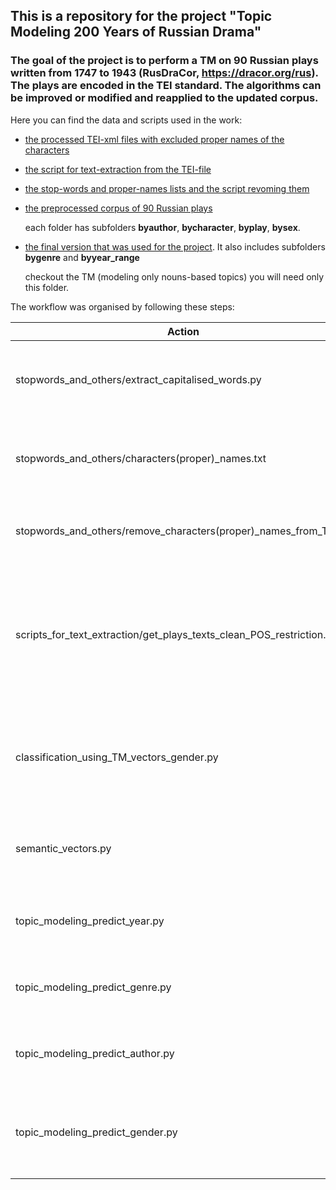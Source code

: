 ## This is a repository for the project "Topic Modeling 200 Years of Russian Drama"

### The goal of the project is to perform a TM on 90 Russian plays written from 1747 to 1943 (RusDraCor, https://dracor.org/rus). The plays are encoded in the TEI standard. The algorithms can be improved or modified and reapplied to the updated corpus.

Here you can find the data and scripts used in the work:

* [the processed TEI-xml files with excluded proper names of the characters](https://github.com/IraPS/rusdracor_topic_modeling/tree/master/tei_without_proper_names)

* [the script for text-extraction from the TEI-file](https://github.com/IraPS/rusdracor_topic_modeling/tree/master/scripts_for_text_extraction)

* [the stop-words and proper-names lists and the script revoming them](https://github.com/IraPS/rusdracor_topic_modeling/tree/master/stopwords_and_others)

* [the preprocessed corpus of 90 Russian plays](https://github.com/IraPS/rusdracor_topic_modeling/tree/master/corpora)

   each folder has subfolders **byauthor**, **bycharacter**, **byplay**, **bysex**. 

* [the final version that was used for the project](https://github.com/IraPS/rusdracor_topic_modeling/tree/master/corpora/speech_corpus_no_prop_char_names_ONLY_NOUNS). It also includes subfolders **bygenre** and **byyear_range**

   checkout the TM (modeling only nouns-based topics) you will need only this folder.

The workflow was organised by following these steps:

| Action          | Description   |
| ------------- |:-------------:|
| stopwords_and_others/extract_capitalised_words.py     | Extracting all capitalised words not in the beginning of a sentence |
| stopwords_and_others/characters(proper)\_names.txt    | Filtering the list to keep only character's proper names      |
| stopwords_and_others/remove_characters(proper)\_names_from_TEI.py | Removing proper names from the TEI documents     |
| scripts_for_text_extraction/get_plays_texts_clean_POS_restriction.py | Extracting characters' speech-texts from the TEI documents with POS restictions (different options available)|
| classification_using_TM_vectors_gender.py | Trying to choose the best model with a character's gender classificaton task |
| semantic_vectors.py | Choosing the best model by calculating "semdensity" of topics |
| topic_modeling_predict_year.py | Applying the model to spot topics' temporal distribution |
| topic_modeling_predict_genre.py | Applying the model to spot topics' distribution by genre |
| topic_modeling_predict_author.py | Applying the model to spot topics' distribution by author |
| topic_modeling_predict_gender.py | Applying the model to spot topics' distribution by character's gender |

 
